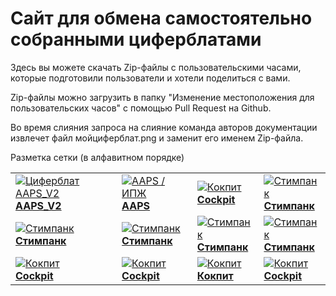 # Сайт для обмена самостоятельно собранными циферблатами

Здесь вы можете скачать Zip-файлы с пользовательскими часами, которые подготовили пользователи и хотели поделиться с вами.

Zip-файлы можно загрузить в папку "Изменение местоположения для пользовательских часов" с помощью Pull Request на Github.

Во время слияния запроса на слияние команда авторов документации извлечет файл мойциферблат.png и заменит его именем Zip-файла.

Разметка сетки (в алфавитном порядке)

|                                                                                                                                                         |                                                                                                                                                     |                                                                                                                                                     |                                                                                                                                                     |
| ------------------------------------------------------------------------------------------------------------------------------------------------------- | --------------------------------------------------------------------------------------------------------------------------------------------------- | --------------------------------------------------------------------------------------------------------------------------------------------------- | --------------------------------------------------------------------------------------------------------------------------------------------------- |
| [![Циферблат AAPS_V2](../ExchangeSiteCustomWatchfaces/AAPS_V2-CustomWatchface.png) <br> **AAPS_V2**](../ExchangeSiteCustomWatchfaces/AAPS_V2.zip) | [![AAPS / ИПЖ](../ExchangeSiteCustomWatchfaces/AAPS-CustomWatchface.png) <br> **AAPS**](../ExchangeSiteCustomWatchfaces/AAPS.zip)             | [![Кокпит](../ExchangeSiteCustomWatchfaces/Cockpit-CustomWatchface.png) <br> **Cockpit**](../ExchangeSiteCustomWatchfaces/Cockpit.zip)        | [![Cтимпанк](../ExchangeSiteCustomWatchfaces/SteamPunk-CustomWatchface.png) <br> **Стимпанк**](../ExchangeSiteCustomWatchfaces/SteamPunk.zip) |
| [![Cтимпанк](../ExchangeSiteCustomWatchfaces/SteamPunk-CustomWatchface.png) <br> **Стимпанк**](../ExchangeSiteCustomWatchfaces/SteamPunk.zip)     | [![Cтимпанк](../ExchangeSiteCustomWatchfaces/SteamPunk-CustomWatchface.png) <br> **Стимпанк**](../ExchangeSiteCustomWatchfaces/SteamPunk.zip) | [![Cтимпанк](../ExchangeSiteCustomWatchfaces/SteamPunk-CustomWatchface.png) <br> **Стимпанк**](../ExchangeSiteCustomWatchfaces/SteamPunk.zip) | [![Cтимпанк](../ExchangeSiteCustomWatchfaces/SteamPunk-CustomWatchface.png) <br> **Стимпанк**](../ExchangeSiteCustomWatchfaces/SteamPunk.zip) |
| [![Кокпит](../ExchangeSiteCustomWatchfaces/Cockpit-CustomWatchface.png) <br> **Cockpit**](../ExchangeSiteCustomWatchfaces/Cockpit.zip)            | [![Кокпит](../ExchangeSiteCustomWatchfaces/Cockpit-CustomWatchface.png) <br> **Cockpit**](../ExchangeSiteCustomWatchfaces/Cockpit.zip)        | [![Кокпит](../ExchangeSiteCustomWatchfaces/Cockpit-CustomWatchface.png) <br> **Кокпит**](../ExchangeSiteCustomWatchfaces/Cockpit.zip)         | [![Кокпит](../ExchangeSiteCustomWatchfaces/Cockpit-CustomWatchface.png) <br> **Cockpit**](../ExchangeSiteCustomWatchfaces/Cockpit.zip)        |